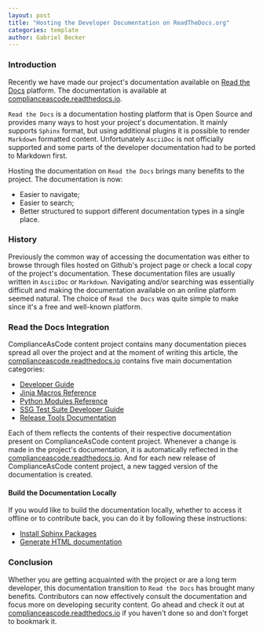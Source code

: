 ```yaml
---
layout: post
title: "Hosting the Developer Documentation on ReadTheDocs.org"
categories: template
author: Gabriel Becker
---
```


### Introduction

Recently we have made our project's documentation available on [Read the Docs](https://ReadTheDocs.org) platform. The documentation is available at [complianceascode.readthedocs.io](https://complianceascode.readthedocs.io).

`Read the Docs` is a documentation hosting platform that is Open Source and provides many ways to host your project's documentation. It mainly supports `Sphinx` format, but using additional plugins it is possible to render `Markdown` formatted content. Unfortunately `AsciiDoc` is not officially supported and some parts of the developer documentation had to be ported to Markdown first.

Hosting the documentation on `Read the Docs` brings many benefits to the project. The documentation is now:

- Easier to navigate;
- Easier to search;
- Better structured to support different documentation types in a single place.

### History

Previously the common way of accessing the documentation was either to browse through files hosted on Github's project page or check a local copy of the project's documentation. These documentation files are usually written in `AsciiDoc` or `Markdown`. Navigating and/or searching was essentially difficult and making the documentation available on an online platform seemed natural. The choice of `Read the Docs` was quite simple to make since it's a free and well-known platform.
### Read the Docs Integration

ComplianceAsCode content project contains many documentation pieces spread all over the project and at the moment of writing this article, the [complianceascode.readthedocs.io](https://complianceascode.readthedocs.io) contains five main documentation categories:

- [Developer Guide](https://github.com/ComplianceAsCode/content/tree/master/docs/manual/developer)
- [Jinja Macros Reference](https://github.com/ComplianceAsCode/content/tree/master/shared)
- [Python Modules Reference](https://github.com/ComplianceAsCode/content/tree/master/ssg)
- [SSG Test Suite Developer Guide](https://github.com/ComplianceAsCode/content/blob/master/tests/README.md)
- [Release Tools Documentation](https://github.com/ComplianceAsCode/content/blob/master/release_tools/README.md)

Each of them reflects the contents of their respective documentation present on ComplianceAsCode content project. Whenever a change is made in the project's documentation, it is automatically reflected in the [complianceascode.readthedocs.io](https://complianceascode.readthedocs.io). And for each new release of ComplianceAsCode content project, a new tagged version of the documentation is created.

#### Build the Documentation Locally

If you would like to build the documentation locally, whether to access it offline or to contribute back, you can do it by following these instructions:

- [Install Sphinx Packages](https://complianceascode.readthedocs.io/en/latest/manual/developer/02_building_complianceascode.html#sphinx-packages-developer-documentation)
- [Generate HTML documentation](https://complianceascode.readthedocs.io/en/latest/manual/developer/02_building_complianceascode.html#generating-sphinx-documentation)

### Conclusion

Whether you are getting acquainted with the project or are a long term developer, this documentation transition to `Read the Docs` has brought many benefits. Contributors can now effectively consult the documentation and focus more on developing security content. Go ahead and check it out at [complianceascode.readthedocs.io](https://complianceascode.readthedocs.io) if you haven't done so and don't forget to bookmark it.
